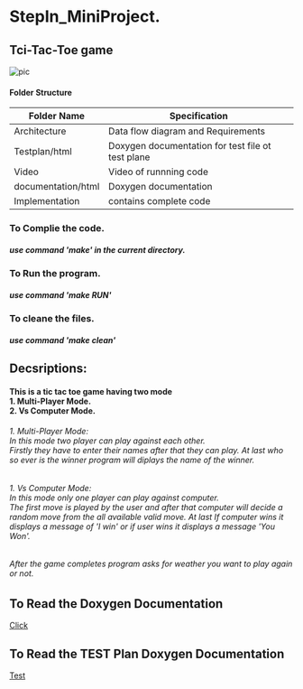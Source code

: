 # StepIn_MiniProject.
## Tci-Tac-Toe game   
![pic](https://user-images.githubusercontent.com/68175614/114690650-88910e00-9d34-11eb-97ab-a6014112de81.png)


#### Folder Structure <br/>

| Folder Name  | Specification |
| ------------- | ------------- |
| Architecture  | Data flow diagram and Requirements  |
| Testplan/html  | Doxygen documentation for test file ot test plane  |
| Video | Video of runnning code|
| documentation/html | Doxygen documentation |
| Implementation | contains complete code|

### To Complie the code.
##### use command 'make' in the current directory.


### To Run the program.
##### use command 'make RUN'


### To cleane the files.
##### use command 'make clean'
 

## Decsriptions:
#### This is a tic tac toe game having two mode <br/>1. Multi-Player Mode.<br/>2. Vs Computer Mode.
###### 1. Multi-Player Mode:<br/> In this mode two player can play against each other. <br/> Firstly they have to enter their names after that they can play. At last who so ever is the winner program will diplays the name of the winner.  

###### 1. Vs Computer Mode:<br/> In this mode only one player can play against computer. <br/> The first move is played by the user and after that computer will decide a random move from the all available valid move. At last If computer wins it displays a message of 'I win' or if user wins it displays a message  'You Won'. 

###### After the game completes program asks for weather you want to play again or not.<br/>
## To Read the Doxygen Documentation
[Click](https://princekr3010.github.io/mini_Project_documentation.github.io/files.html)

## To Read the TEST Plan Doxygen Documentation
[Test](https://princekr3010.github.io/Testplan.github.io/files.html)
